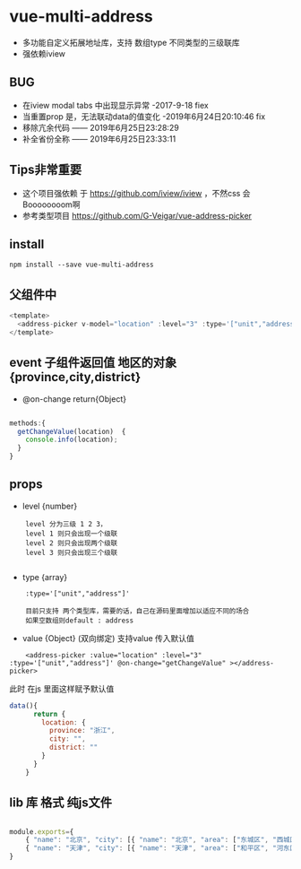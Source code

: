 # vue-multi-address
- 多功能自定义拓展地址库，支持 数组type 不同类型的三级联库
- 强依赖iview 

## BUG 
- 在iview modal tabs 中出现显示异常  -2017-9-18 fiex 
- 当重置prop 是，无法联动data的值变化 -2019年6月24日20:10:46 fix
- 移除亢余代码 —— 2019年6月25日23:28:29
- 补全省份全称 —— 2019年6月25日23:33:11

## Tips非常重要
- 这个项目强依赖 于 https://github.com/iview/iview ，不然css 会Boooooooom啊
- 参考类型项目  https://github.com/G-Veigar/vue-address-picker

## install
```npm
npm install --save vue-multi-address
```

## 父组件中


```js
<template>
  <address-picker v-model="location" :level="3" :type='["unit","address"]' @on-change="getChangeValue"></address-picker>
</template>

```
## event 子组件返回值 地区的对象 {province,city,district}

- @on-change return{Object}
```js

methods:{
  getChangeValue(location)  {
    console.info(location);
  }
}

```
## props

- level {number}
```vue
	level 分为三级 1 2 3，
	level 1 则只会出现一个级联
	level 2 则只会出现两个级联
	level 3 则只会出现三个级联
	
```
- type {array}
```vue
	:type='["unit","address"]'
	
	目前只支持 两个类型库，需要的话，自己在源码里面增加以适应不同的场合
	如果空数组则default : address
```
- value {Object} (双向绑定)
支持value 传入默认值
```vue
	<address-picker :value="location" :level="3" :type='["unit","address"]' @on-change="getChangeValue" ></address-picker>

```
此时 在js 里面这样赋予默认值
```js
data(){
      return {
        location: {
          province: "浙江",
          city: "",
          district: ""
        }
      }
    }
```


## lib 库 格式 纯js文件
```js

module.exports={
	{ "name": "北京", "city": [{ "name": "北京", "area": ["东城区", "西城区", "崇文区", "宣武区", "朝阳区", "丰台区", "石景山区", "海淀区", "门头沟区", "房山区", "通州区", "顺义区", "昌平区", "大兴区", "平谷区", "怀柔区", "密云县", "延庆县"] }] },
	{ "name": "天津", "city": [{ "name": "天津", "area": ["和平区", "河东区", "河西区", "南开区", "河北区", "红桥区", "塘沽区", "汉沽区", "大港区", "东丽区", "西青区", "津南区", "北辰区", "武清区", "宝坻区", "宁河县", "静海县", "蓟  县"] }] }
}
```


